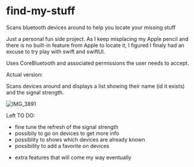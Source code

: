 # find-my-stuff
Scans bluetooth devices around to help you locate your missing stuff

Just a personal fun side project. As I keep misplacing my Apple pencil and there is no built-in feature from Apple to locate it, I figured I finaly had an excuse to try play with swift and swiftUI.

Uses CoreBluetooth and associated permissions the user needs to accept. 

Actual version: 

Scans devices around and displays a list showing their name (id it exists) and the signal strength. 

![IMG_3891](https://user-images.githubusercontent.com/7644339/209409973-24a8317e-d016-49f1-acc1-f35f2ef2f9da.jpg)

Left TO DO:

- fine tune the refresh of the signal strength
- possibily to go on devices to get more info
- possiblity to shows which devices are already known
- possibility to add a favorite on devices


+ extra features that will come my way eventually

